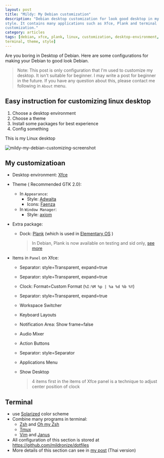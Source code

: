 ```yaml
---
layout: post
title: "Mildy: My Debian customization"
description: "Debian desktop customization for look good desktop in my
style. It contains many applications such as Xfce, Plank and terminal
customization."
category: articles
tags: [debian, xfce, plank, linux, customization, desktop-environment,
terminal, theme, style]
---
```


Are you boring in Desktop of Debian. Here are some configurations for
making your Debian to good look Debian.

> Note: This post is only configuration that I'm used to customize
> my desktop. It isn't suitable for beginner. I may write a post for
> beginner in the future. If you have any question about this, please
> contact me following in `About` menu.

## Easy instruction for customizing linux desktop
1. Choose a desktop environment
2. Choose a theme
3. Install some packages for best experience
4. Config something

This is my Linux desktop

![mildy-my-debian-customizing-screenshot]({{site.image_url}}2015-09-08-mildy-my-debian-customization.jpg)

## My customizatioan
- Desktop environment: [Xfce](http://www.xfce.org/)
- Theme ( Recommended GTK 2.0):
  - In `Appearance`:
      - Style: [Adwaita](http://gnome-look.org/content/show.php/?content=144237)
      - Icons: [Faenza](http://gnome-look.org/content/show.php/?content=128143)
  - In `Window Manager`:
      - Style: [axiom](http://xfce-look.org/content/show.php/axiom+xfwm?content=90145)
- Extra package:
  - Dock: [Plank](https://launchpad.net/plank) (which is used in [Elementary OS](https://elementary.io/) )

    > In Debian, Plank is now available on testing and sid only, [see more](https://packages.debian.org/plank)

- Items in `Panel` on Xfce:
  - Separator: style=Transparent, expand=true
  - Separator: style=Transparent, expand=true
  - Clock: Format=Custom Format (`%I:%M %p | %a %d %b %Y`)
  - Separator: style=Transparent, expand=true
  - Workspace Switcher
  - Keyboard Layouts
  - Notification Area: Show frame=false
  - Audio Mixer
  - Action Buttons
  - Separator: style=Separator
  - Applications Menu
  - Show Desktop

    > 4 items first in the items of Xfce panel is a technique to adjust center position
    > of clock

## Terminal
- use [Solarized](http://ethanschoonover.com/solarized) color scheme
- Combine many programs in terminal:
  - [Zsh](http://www.zsh.org/) and [Oh my Zsh](https://github.com/robbyrussell/oh-my-zsh)
  - [Tmux](https://tmux.github.io/)
  - [Vim](http://www.vim.org/) and
  [Janus](https://github.com/carlhuda/janus)
- All configuration of this section is stored at
<https://github.com/mildronize/dotfiles>
- More details of this section can see in [my
post](http://dev.mildronize.com/th/notes/vim-janus-tmux/) (Thai
version)
